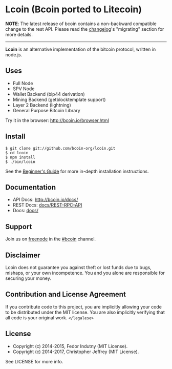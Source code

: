 # Lcoin (Bcoin ported to Litecoin)

__NOTE__: The latest release of bcoin contains a non-backward compatible change
to the rest API. Please read the [changelog]'s "migrating" section for more
details.

---

**Lcoin** is an alternative implementation of the bitcoin protocol, written in
node.js.

## Uses

- Full Node
- SPV Node
- Wallet Backend (bip44 derivation)
- Mining Backend (getblocktemplate support)
- Layer 2 Backend (lightning)
- General Purpose Bitcoin Library

Try it in the browser: http://bcoin.io/browser.html

## Install

```
$ git clone git://github.com/bcoin-org/lcoin.git
$ cd lcoin
$ npm install
$ ./bin/lcoin
```

See the [Beginner's Guide][guide] for more in-depth installation instructions.

## Documentation

- API Docs: http://bcoin.io/docs/
- REST Docs: [docs/REST-RPC-API](docs/REST-RPC-API.md)
- Docs: [docs/](docs/README.md)

## Support

Join us on [freenode][freenode] in the [#bcoin][irc] channel.

## Disclaimer

Lcoin does not guarantee you against theft or lost funds due to bugs, mishaps,
or your own incompetence. You and you alone are responsible for securing your
money.

## Contribution and License Agreement

If you contribute code to this project, you are implicitly allowing your code
to be distributed under the MIT license. You are also implicitly verifying that
all code is your original work. `</legalese>`

## License

- Copyright (c) 2014-2015, Fedor Indutny (MIT License).
- Copyright (c) 2014-2017, Christopher Jeffrey (MIT License).

See LICENSE for more info.

[purse]: https://purse.io
[guide]: https://github.com/bcoin-org/bcoin/blob/master/docs/Beginner's-Guide.md
[freenode]: https://freenode.net/
[irc]: irc://irc.freenode.net/bcoin
[changelog]: https://github.com/bcoin-org/bcoin/blob/master/CHANGELOG.md
